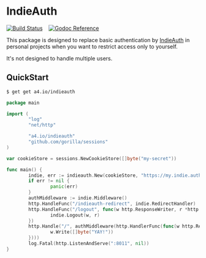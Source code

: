 # IndieAuth

[![Build Status](https://travis-ci.org/tsileo/indieauth.svg?branch=master)](https://travis-ci.org/tsileo/indieauth)
&nbsp; &nbsp;[![Godoc Reference](https://godoc.org/a4.io/indieauth?status.svg)](https://godoc.org/a4.io/indieauth)

This package is designed to replace basic authentication by [IndieAuth](https://www.w3.org/TR/indieauth/) in personal projects 
when you want to restrict access only to yourself.

It's not designed to handle multiple users.

## QuickStart

```bash
$ get get a4.io/indieauth
```

```go
package main

import (
        "log"
        "net/http"

        "a4.io/indieauth"
        "github.com/gorilla/sessions"
)

var cookieStore = sessions.NewCookieStore([]byte("my-secret"))

func main() {
        indie, err := indieauth.New(cookieStore, "https://my.indie.auth.domain", "https://my.app.id")
        if err != nil {
                panic(err)
        }
        authMiddleware := indie.Middleware()
        http.HandleFunc("/indieauth-redirect", indie.RedirectHandler)
        http.HandleFunc("/logout", func(w http.ResponseWriter, r *http.Request) {
                indie.Logout(w, r)
        })
        http.Handle("/", authMiddleware(http.HandlerFunc(func(w http.ResponseWriter, r *http.Request) {
                w.Write([]byte("YAY!"))
        })))
        log.Fatal(http.ListenAndServe(":8011", nil))
}
```
